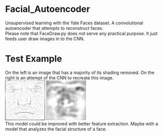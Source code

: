 # Facial_Autoencoder
Unsupervised learning with the Yale Faces dataset. A convolutional autoencoder that attempts to reconstruct faces.  
Please note that FaceDraw.py does not serve any practical purpose. It just feeds user draw images in to the CNN.  
# Test Example
On the left is an image that has a majority of its shading removed. On the right is an attempt of the CNN to recreate this image.  
![](https://github.com/MatthewS-1/Facial_Autoencoder/blob/master/Discolored_Face_image.PNG?raw=true)
![](https://github.com/MatthewS-1/Facial_Autoencoder/blob/master/AI-Processed-Face-Image.PNG?raw=true)  
This model could be improved with better feature extraction. Maybe with a model that analyzes the facial structure of a face.
